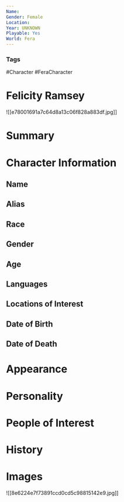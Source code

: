 ```yaml
---
Name: 
Gender: Female
Location: 
Year: UNKNOWN
Playable: Yes
World: Fera
---
```


### Tags
#Character #FeraCharacter 

# Felicity Ramsey
![[e78001691a7c64d8a13c06f828a883df.jpg]]

# Summary


# Character Information

## Name

## Alias

## Race

## Gender

## Age

## Languages

## Locations of Interest

## Date of Birth

## Date of Death

# Appearance

# Personality

# People of Interest

# History

# Images
![[8e6224e7f73891ccd0cd5c98815142e9.jpg]]